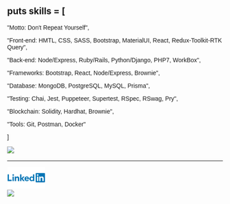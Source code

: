 <!-- <p align="center">
<img height="180em" src="https://github-readme-stats.vercel.app/api/top-langs/?username=damdafayton&theme=dark&layout=compact" />
</p> -->

## puts skills = [

<section style="font-family: Arial;">
<p>"Motto: Don't Repeat Yourself",</p>

<p>"Front-end: HMTL, CSS, SASS, Bootstrap, MaterialUI, React, Redux-Toolkit-RTK Query",</p>

<p>"Back-end: Node/Express, Ruby/Rails, Python/Django, PHP7, WorkBox",</p>

<p>"Frameworks: Bootstrap, React, Node/Express, Brownie",</p>

<p>"Database: MongoDB, PostgreSQL, MySQL, Prisma",</p>

<p>"Testing: Chai, Jest, Puppeteer, Supertest, RSpec, RSwag, Pry",</p>

<p>"Blockchain: Solidity, Hardhat, Brownie",</p>
 
<p>"Tools: Git, Postman, Docker"</p>
<p>]</p>

</section>

![]('./language.png)

<!--
**damdafayton/damdafayton** is a ✨ _special_ ✨ repository because its `README.md` (this file) appears on your GitHub profile.

Here are some ideas to get you started:
-->

<!-- - 🔭 I’m currently working on laptop
- 🌱 I’m currently learning many things
- 👯 I’m looking to collaborate on something
- 🤔 I’m looking for help with anything
- 💬 Ask me about nothing
- 📫 How to reach me: github?
- 😄 Pronouns: are important
- ⚡ Fun fact: first computer bug was literally a bug 🐛
 -->

<!-- ## if doICodeClean?

#### # Instead of this

![](./code_style2.png)

#### # I prefer this

![](./code_style1.png)
end -->

---

<p align="center">

<!--   <a target="_blank" href="http://www.codewars.com/users/damdafayton">Codewars</a> -  -->

<a target="_blank" href="https://linkedin.com/in/damdafayton"><img height="50px" src="./Linkedin-Logo.png"></a><br>
<a href="https://www.codewars.com/users/damdafayton"><img src="https://www.codewars.com/users/damdafayton/badges/small"></a>

</p>
